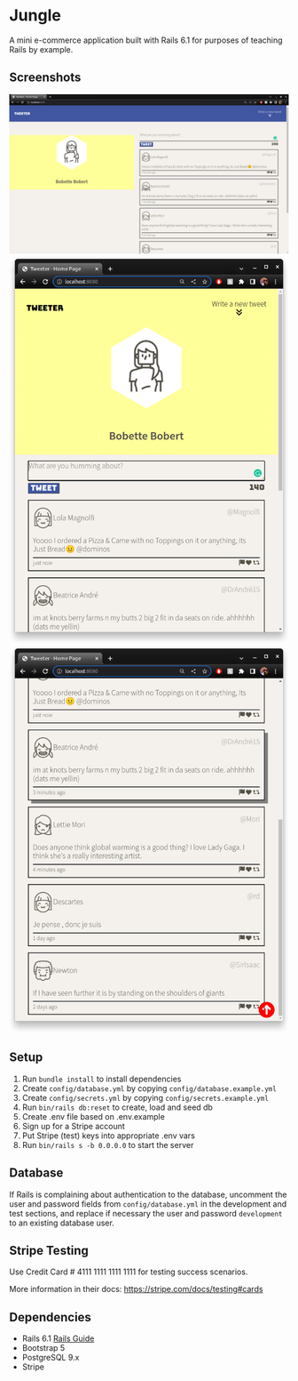 # Jungle

A mini e-commerce application built with Rails 6.1 for purposes of teaching Rails by example.


## Screenshots
!["Screenshot of the home view"](https://github.com/Smoopfrog/tweeter/blob/master/docs/desktop-view.png)
!["Screenshot of the products view"](https://github.com/Smoopfrog/tweeter/blob/master/docs/mobile-view.png)
!["Screenshot of the cart view"](https://github.com/Smoopfrog/tweeter/blob/master/docs/tweet-view.png)


## Setup

1. Run `bundle install` to install dependencies
2. Create `config/database.yml` by copying `config/database.example.yml`
3. Create `config/secrets.yml` by copying `config/secrets.example.yml`
4. Run `bin/rails db:reset` to create, load and seed db
5. Create .env file based on .env.example
6. Sign up for a Stripe account
7. Put Stripe (test) keys into appropriate .env vars
8. Run `bin/rails s -b 0.0.0.0` to start the server

## Database

If Rails is complaining about authentication to the database, uncomment the user and password fields from `config/database.yml` in the development and test sections, and replace if necessary the user and password `development` to an existing database user.

## Stripe Testing

Use Credit Card # 4111 1111 1111 1111 for testing success scenarios.

More information in their docs: <https://stripe.com/docs/testing#cards>

## Dependencies

- Rails 6.1 [Rails Guide](http://guides.rubyonrails.org/v6.1/)
- Bootstrap 5
- PostgreSQL 9.x
- Stripe